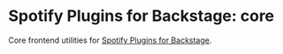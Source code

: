 # Spotify Plugins for Backstage: core

Core frontend utilities for [Spotify Plugins for Backstage](https://backstage.spotify.com/plugins/).
